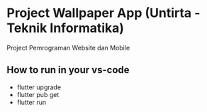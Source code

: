 # Project Wallpaper App (Untirta - Teknik Informatika)

Project Pemrograman Website dan Mobile

## How to run in your vs-code

- flutter upgrade
- flutter pub get
- flutter run
